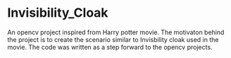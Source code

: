 # Invisibility_Cloak

An opencv project inspired from Harry potter movie. The motivaton behind the project is to create the scenario similar to Invisbility cloak used in the movie. The code was written as a step forward to the opencv projects.
